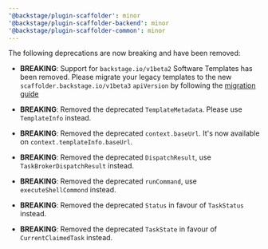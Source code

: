 ```yaml
---
'@backstage/plugin-scaffolder': minor
'@backstage/plugin-scaffolder-backend': minor
'@backstage/plugin-scaffolder-common': minor
---
```


The following deprecations are now breaking and have been removed:

- **BREAKING**: Support for `backstage.io/v1beta2` Software Templates has been removed. Please migrate your legacy templates to the new `scaffolder.backstage.io/v1beta3` `apiVersion` by following the [migration guide](https://backstage.io/docs/features/software-templates/migrating-from-v1beta2-to-v1beta3)

- **BREAKING**: Removed the deprecated `TemplateMetadata`. Please use `TemplateInfo` instead.

- **BREAKING**: Removed the deprecated `context.baseUrl`. It's now available on `context.templateInfo.baseUrl`.

- **BREAKING**: Removed the deprecated `DispatchResult`, use `TaskBrokerDispatchResult` instead.

- **BREAKING**: Removed the deprecated `runCommand`, use `executeShellCommond` instead.

- **BREAKING**: Removed the deprecated `Status` in favour of `TaskStatus` instead.

- **BREAKING**: Removed the deprecated `TaskState` in favour of `CurrentClaimedTask` instead.
